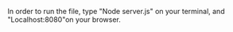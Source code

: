 In order to run the file, type "Node server.js" on your terminal, and "Localhost:8080"on your browser.